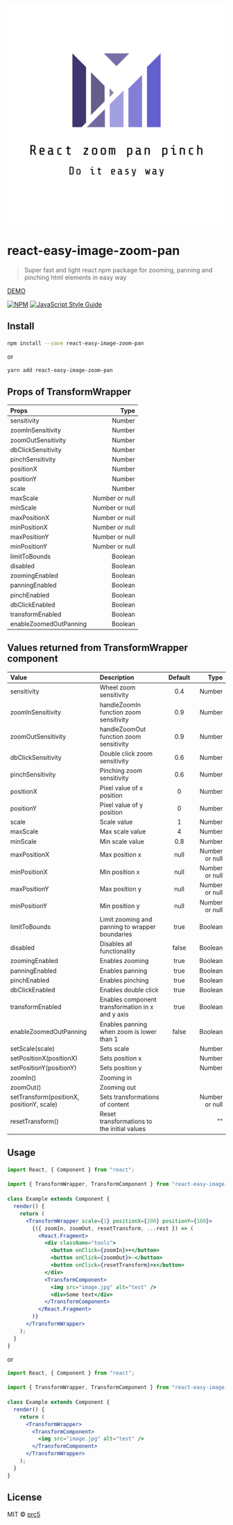 ![GitHub Logo](/logo/logo.png)

# react-easy-image-zoom-pan

> Super fast and light react npm package for zooming, panning and pinching html elements in easy way

[DEMO](https://prc5.github.io/react-easy-image-zoom-pan/)

[![NPM](https://img.shields.io/npm/v/react-easy-image-zoom-pan.svg)](https://www.npmjs.com/package/react-easy-image-zoom-pan) [![JavaScript Style Guide](https://img.shields.io/badge/code_style-standard-brightgreen.svg)](https://standardjs.com)

## Install

```bash
npm install --save react-easy-image-zoom-pan
```

or

```bash
yarn add react-easy-image-zoom-pan
```

## Props of TransformWrapper

| Props                  |           Type |
| :--------------------- | -------------: |
| sensitivity            |         Number |
| zoomInSensitivity      |         Number |
| zoomOutSensitivity     |         Number |
| dbClickSensitivity     |         Number |
| pinchSensitivity       |         Number |
| positionX              |         Number |
| positionY              |         Number |
| scale                  |         Number |
| maxScale               | Number or null |
| minScale               | Number or null |
| maxPositionX           | Number or null |
| minPositionX           | Number or null |
| maxPositionY           | Number or null |
| minPositionY           | Number or null |
| limitToBounds          |        Boolean |
| disabled               |        Boolean |
| zoomingEnabled         |        Boolean |
| panningEnabled         |        Boolean |
| pinchEnabled           |        Boolean |
| dbClickEnabled         |        Boolean |
| transformEnabled       |        Boolean |
| enableZoomedOutPanning |        Boolean |

## Values returned from TransformWrapper component

| Value                                     | Description                                      | Default |           Type |
| :---------------------------------------- | :----------------------------------------------- | :-----: | -------------: |
| sensitivity                               | Wheel zoom sensitivity                           |   0.4   |         Number |
| zoomInSensitivity                         | handleZoomIn function zoom sensitivity           |   0.9   |         Number |
| zoomOutSensitivity                        | handleZoomOut function zoom sensitivity          |   0.9   |         Number |
| dbClickSensitivity                        | Double click zoom sensitivity                    |   0.6   |         Number |
| pinchSensitivity                          | Pinching zoom sensitivity                        |   0.6   |         Number |
| positionX                                 | Pixel value of x position                        |    0    |         Number |
| positionY                                 | Pixel value of y position                        |    0    |         Number |
| scale                                     | Scale value                                      |    1    |         Number |
| maxScale                                  | Max scale value                                  |    4    |         Number |
| minScale                                  | Min scale value                                  |   0.8   |         Number |
| maxPositionX                              | Max position x                                   |  null   | Number or null |
| minPositionX                              | Min position x                                   |  null   | Number or null |
| maxPositionY                              | Max position y                                   |  null   | Number or null |
| minPositionY                              | Min position y                                   |  null   | Number or null |
| limitToBounds                             | Limit zooming and panning to wrapper boundaries  |  true   |        Boolean |
| disabled                                  | Disables all functionality                       |  false  |        Boolean |
| zoomingEnabled                            | Enables zooming                                  |  true   |        Boolean |
| panningEnabled                            | Enables panning                                  |  true   |        Boolean |
| pinchEnabled                              | Enables pinching                                 |  true   |        Boolean |
| dbClickEnabled                            | Enables double click                             |  true   |        Boolean |
| transformEnabled                          | Enables component transformation in x and y axis |  true   |        Boolean |
| enableZoomedOutPanning                    | Enables panning when zoom is lower than 1        |  false  |        Boolean |
| setScale(scale)                           | Sets scale                                       |         |         Number |
| setPositionX(positionX)                   | Sets position x                                  |         |         Number |
| setPositionY(positionY)                   | Sets position y                                  |         |         Number |
| zoomIn()                                  | Zooming in                                       |         |                |
| zoomOut()                                 | Zooming out                                      |         |                |
| setTransform(positionX, positionY, scale) | Sets transformations of content                  |         | Number or null |
| resetTransform()                          | Reset transformations to the initial values      |         |             "" |

## Usage

```jsx
import React, { Component } from "react";

import { TransformWrapper, TransformComponent } from "react-easy-image-zoom-pan";

class Example extends Component {
  render() {
    return (
      <TransformWrapper scale={1} positionX={200} positionY={100}>
        {({ zoomIn, zoomOut, resetTransform, ...rest }) => (
          <React.Fragment>
            <div className="tools">
              <button onClick={zoomIn}>+</button>
              <button onClick={zoomOut}>-</button>
              <button onClick={resetTransform}>x</button>
            </div>
            <TransformComponent>
              <img src="image.jpg" alt="test" />
              <div>Some text</div>
            </TransformComponent>
          </React.Fragment>
        )}
      </TransformWrapper>
    );
  }
}
```

or

```jsx
import React, { Component } from "react";

import { TransformWrapper, TransformComponent } from "react-easy-image-zoom-pan";

class Example extends Component {
  render() {
    return (
      <TransformWrapper>
        <TransformComponent>
          <img src="image.jpg" alt="test" />
        </TransformComponent>
      </TransformWrapper>
    );
  }
}
```

## License

MIT © [prc5](https://github.com/prc5)
